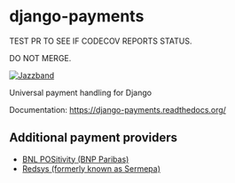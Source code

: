 django-payments
===============


TEST PR TO SEE IF CODECOV REPORTS STATUS.

DO NOT MERGE.

[![Jazzband](https://jazzband.co/static/img/badge.svg)](https://jazzband.co/)

Universal payment handling for Django

Documentation: https://django-payments.readthedocs.org/


Additional payment providers
----------------------------

* [BNL POSitivity (BNP Paribas)](https://github.com/esistgut/django-payments-bnlepos)
* [Redsys (formerly known as Sermepa)](https://github.com/ajostergaard/django-payments-redsys)
